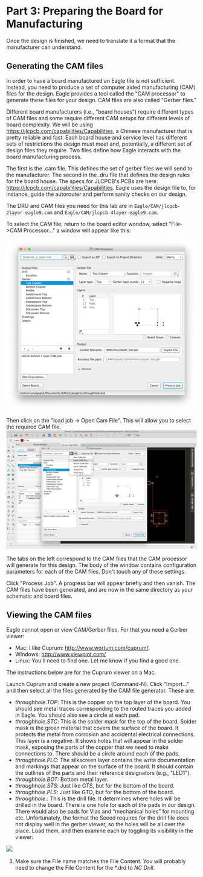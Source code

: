 # Part 3: Preparing the Board for Manufacturing

Once the design is finished, we need to translate it a format that the manufacturer can understand.

## Generating the CAM files
In order to have a board manufactured an Eagle file is not sufficient. Instead, you need to produce a set of computer aided manufacturing (CAM) files for the design. Eagle provides a tool called the "CAM processor" to generate these files for your design. CAM files are also called "Gerber files."

Different board manufacturers (i.e., "board houses") require different types of CAM files and some require different CAM setups for different levels of board complexity. We will be using https://jlcpcb.com/capabilities/Capabilities, a Chinese manufacturer that is pretty reliable and fast. Each board house and service level has different sets of restrictions the design must meet and, potentially, a different set of design files they require. Two files define how Eagle interacts with the board manufacturing process.

The first is the .cam file. This defines the set of gerber files we will send to the manufacturer. The second in the .dru file that defines the design rules for the board house. The specs for JLCPCB's PCBs are here: https://jlcpcb.com/capabilities/Capabilities. Eagle uses the design file to, for instance, guide the autorouter and perform sanity checks on our design.

The DRU and CAM files you need for this lab are in `Eagle/CAM/jlcpcb-2layer-eagle9.cam` and `Eagle/CAM/jlcpcb-4layer-eagle9.cam`.

<!--
To select the CAM file you will use, select "Window->Control Panel" Then select "File->Open->Cam Job..." and navigate to Eagle/CAM/jlcpcb-2layer-eagle9.cam.
You should see a window like this:
![](images/cam1.png)
Leave this window open and return to the board editor window. 
-->
To select the CAM file, return to the board editor wondow, select "File->CAM Processor..." a window will appear like this:
<!--
the same window will reappear but with some additional information filled in:
-->
![](images/cam1_new.png)

Then click on the "load job -> Open Cam File". This will allow you to select the required CAM file. 
![](images/cam2_new.png)

The tabs on the left correspond to the CAM files that the CAM processor will generate for this design. The body of the window contains configuration parameters for each of the CAM files. Don't touch any of these settings.

Click "Process Job". A progress bar will appear briefly and then vanish. The CAM files have been generated, and are now in the same directory as your schematic and board files.

## Viewing the CAM files
Eagle cannot open or view CAM/Gerber files. For that you need a Gerber viewer:

* Mac: I like Cuprum: http://www.wortum.com/cuprum/.
* Windows: http://www.viewplot.com/
* Linux: You'll need to find one. Let me know if you find a good one.

The instructions below are for the Cuprum viewer on a Mac.

Launch Cuprum and create a new project (Command-N). Click "Import..." and then select all the files generated by the CAM file generator. These are:

* *throughhole.TOP*: This is the copper on the top layer of the board. You should see metal traces corresponding to the routed traces you added in Eagle. You should also see a circle at each pad.
* *throughhole.STC*: This is the solder mask for the top of the board. Solder mask is the green material that covers the surface of the board. It protects the metal from corrosion and accidental electrical connections. This layer is a negative. It shows holes that will appear in the solder mask, exposing the parts of the copper that we need to make connections to. There should be a circle around each of the pads.
* *throughhole.PLC*: The silkscreen layer contains the write documentation and markings that appear on the surface of the board. It should contain the outlines of the parts and their reference designators (e.g., "LED1").
* *throughhole.BOT:* Bottom metal layer.
* *throughhole.STS*: Just like GTS, but for the bottom of the board.
* *throughhole.PLS*: Just like GTO, but for the bottom of the board.
* *throughhole.*: This is the drill file. It determines where holes will be drilled in the board. There is one hole for each of the pads in our design. There would also be pads for Vias and “mechanical holes” for mounting etc. Unfortunately, the format the Seeed requires for the drill file does not display well in the gerber viewer, so the holes will be all over the place.
Load them, and then examine each by toggling its visibility in the viewer:

![](images/cam3.png)

3. Make sure the File name matches the File Content. You will probably need to change the File Content for the *.drd to *NC Drill.*
